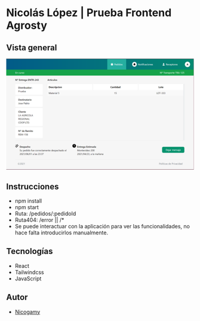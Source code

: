 # **Nicolás López | Prueba Frontend Agrosty**

## **Vista general**
![screenshot](./resources/screenshot.png)

## **Instrucciones**
* npm install
* npm start
* Ruta: /pedidos/:pedidoId
* Ruta404: /error || /*
* Se puede interactuar con la aplicación para ver las funcionalidades, no hace falta introducirlos manualmente.

## **Tecnologías**
* React
* Tailwindcss
* JavaScript

## **Autor**
* [Nicogamy](https://www.linkedin.com/in/nicogamy/)